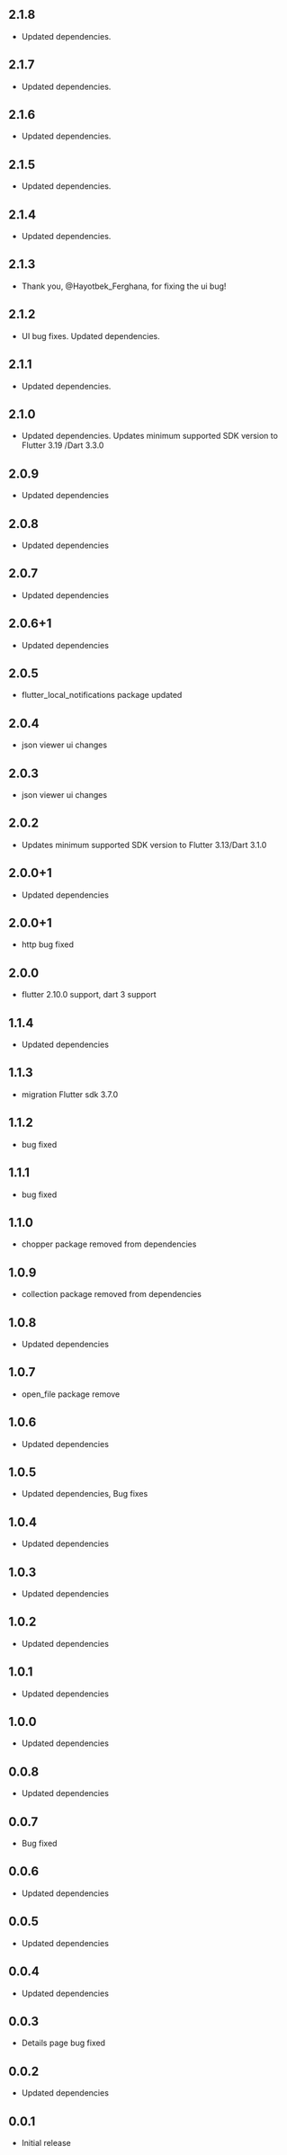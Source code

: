 ## 2.1.8

* Updated dependencies.

## 2.1.7

* Updated dependencies.

## 2.1.6

* Updated dependencies.

## 2.1.5

* Updated dependencies.

## 2.1.4

* Updated dependencies.

## 2.1.3

* Thank you, @Hayotbek_Ferghana, for fixing the ui bug!

## 2.1.2

* UI bug fixes. Updated dependencies.

## 2.1.1

* Updated dependencies.

## 2.1.0

* Updated dependencies. Updates minimum supported SDK version to Flutter 3.19 /Dart 3.3.0

## 2.0.9

* Updated dependencies

## 2.0.8

* Updated dependencies

## 2.0.7

* Updated dependencies

## 2.0.6+1

* Updated dependencies

## 2.0.5

* flutter_local_notifications package updated

## 2.0.4

* json viewer ui changes

## 2.0.3

* json viewer ui changes

## 2.0.2

* Updates minimum supported SDK version to Flutter 3.13/Dart 3.1.0

## 2.0.0+1

* Updated dependencies

## 2.0.0+1

* http bug fixed

## 2.0.0

* flutter 2.10.0 support, dart 3 support

## 1.1.4

* Updated dependencies

## 1.1.3

* migration Flutter sdk 3.7.0

## 1.1.2

* bug fixed

## 1.1.1

* bug fixed

## 1.1.0

* chopper package removed from dependencies

## 1.0.9

* collection package removed from dependencies

## 1.0.8

* Updated dependencies

## 1.0.7

* open_file package remove

## 1.0.6

* Updated dependencies

## 1.0.5

* Updated dependencies, Bug fixes

## 1.0.4

* Updated dependencies

## 1.0.3

* Updated dependencies

## 1.0.2

* Updated dependencies

## 1.0.1

* Updated dependencies

## 1.0.0

* Updated dependencies

## 0.0.8

* Updated dependencies

## 0.0.7

* Bug fixed

## 0.0.6

* Updated dependencies

## 0.0.5

* Updated dependencies

## 0.0.4

* Updated dependencies

## 0.0.3

* Details page bug fixed

## 0.0.2

* Updated dependencies

## 0.0.1

* Initial release
